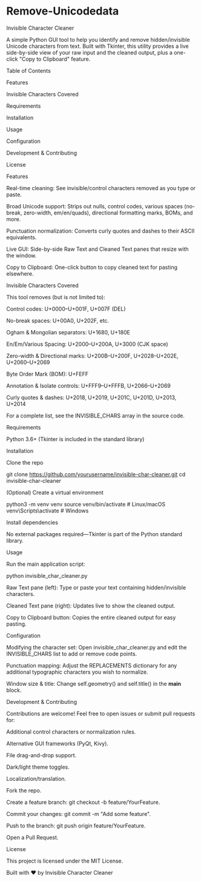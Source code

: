 # Remove-Unicodedata

Invisible Character Cleaner

A simple Python GUI tool to help you identify and remove hidden/invisible Unicode characters from text. Built with Tkinter, this utility provides a live side-by-side view of your raw input and the cleaned output, plus a one-click "Copy to Clipboard" feature.

Table of Contents

Features

Invisible Characters Covered

Requirements

Installation

Usage

Configuration

Development & Contributing

License

Features

Real-time cleaning: See invisible/control characters removed as you type or paste.

Broad Unicode support: Strips out nulls, control codes, various spaces (no-break, zero-width, em/en/quads), directional formatting marks, BOMs, and more.

Punctuation normalization: Converts curly quotes and dashes to their ASCII equivalents.

Live GUI: Side-by-side Raw Text and Cleaned Text panes that resize with the window.

Copy to Clipboard: One-click button to copy cleaned text for pasting elsewhere.

Invisible Characters Covered

This tool removes (but is not limited to):

Control codes: U+0000–U+001F, U+007F (DEL)

No-break spaces: U+00A0, U+202F, etc.

Ogham & Mongolian separators: U+1680, U+180E

En/Em/Various Spacing: U+2000–U+200A, U+3000 (CJK space)

Zero-width & Directional marks: U+200B–U+200F, U+2028–U+202E, U+2060–U+2069

Byte Order Mark (BOM): U+FEFF

Annotation & Isolate controls: U+FFF9–U+FFFB, U+2066–U+2069

Curly quotes & dashes: U+2018, U+2019, U+201C, U+201D, U+2013, U+2014

For a complete list, see the INVISIBLE_CHARS array in the source code.

Requirements

Python 3.6+ (Tkinter is included in the standard library)

Installation

Clone the repo

git clone https://github.com/yourusername/invisible-char-cleaner.git
cd invisible-char-cleaner

(Optional) Create a virtual environment

python3 -m venv venv
source venv/bin/activate   # Linux/macOS
venv\\Scripts\\activate  # Windows

Install dependencies

No external packages required—Tkinter is part of the Python standard library.

Usage

Run the main application script:

python invisible_char_cleaner.py

Raw Text pane (left): Type or paste your text containing hidden/invisible characters.

Cleaned Text pane (right): Updates live to show the cleaned output.

Copy to Clipboard button: Copies the entire cleaned output for easy pasting.

Configuration

Modifying the character set: Open invisible_char_cleaner.py and edit the INVISIBLE_CHARS list to add or remove code points.

Punctuation mapping: Adjust the REPLACEMENTS dictionary for any additional typographic characters you wish to normalize.

Window size & title: Change self.geometry() and self.title() in the __main__ block.

Development & Contributing

Contributions are welcome! Feel free to open issues or submit pull requests for:

Additional control characters or normalization rules.

Alternative GUI frameworks (PyQt, Kivy).

File drag-and-drop support.

Dark/light theme toggles.

Localization/translation.

Fork the repo.

Create a feature branch: git checkout -b feature/YourFeature.

Commit your changes: git commit -m "Add some feature".

Push to the branch: git push origin feature/YourFeature.

Open a Pull Request.

License

This project is licensed under the MIT License.

Built with ❤️ by Invisible Character Cleaner